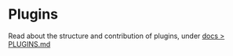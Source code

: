 # Plugins

Read about the structure and contribution of plugins,
under [docs > PLUGINS.md](../../../sqapi-plugins/PLUGINS.md)
